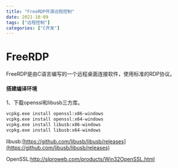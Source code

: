 ```yaml
---
title: "FreeRDP开源远程控制"
date: 2021-10-09
tags: ["远程控制"]
categories: ["C开发"]
---
```


# FreeRDP

FreeRDP是由C语言编写的一个远程桌面连接软件，使用标准的RDP协议。

#### 搭建编译环境

1、下载openssl和libusb三方库。

```bash
vcpkg.exe install openssl:x86-windows
vcpkg.exe install openssl:x64-windows
vcpkg.exe install libusb:x86-windows
vcpkg.exe install libusb:x64-windows
```

libusb:[https://github.com/libusb/libusb/releases](https://github.com/libusb/libusb/releases)

OpenSSL:http://slproweb.com/products/Win32OpenSSL.html

